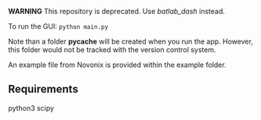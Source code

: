 
**WARNING** This repository is deprecated. Use *batlab_dash* instead.

To run the GUI:
`python main.py`

Note than a folder __pycache__ will be created when you run the app. However, this folder would not be tracked with the version control system.

An example file from Novonix is provided within the example folder.

## Requirements
python3
scipy
